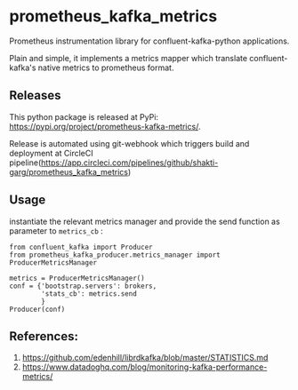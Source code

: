 # prometheus_kafka_metrics
Prometheus instrumentation library for confluent-kafka-python applications. 

Plain and simple, it implements a metrics mapper which translate confluent-kafka's native metrics to prometheus format.

## Releases
This python package is released at PyPi: https://pypi.org/project/prometheus-kafka-metrics/.

Release is automated using git-webhook which triggers build and deployment at CircleCI pipeline(https://app.circleci.com/pipelines/github/shakti-garg/prometheus_kafka_metrics)

## Usage
instantiate the relevant metrics manager and provide the send function as parameter to `metrics_cb` :

```pycon
from confluent_kafka import Producer
from prometheus_kafka_producer.metrics_manager import ProducerMetricsManager

metrics = ProducerMetricsManager()
conf = {'bootstrap.servers': brokers,
        'stats_cb': metrics.send
        }
Producer(conf)

```

## References:
1) https://github.com/edenhill/librdkafka/blob/master/STATISTICS.md
2) https://www.datadoghq.com/blog/monitoring-kafka-performance-metrics/

